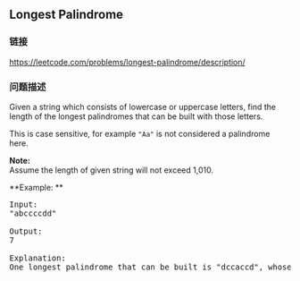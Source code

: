 ## Longest Palindrome  
### 链接  
https://leetcode.com/problems/longest-palindrome/description/  
### 问题描述
Given a string which consists of lowercase or uppercase letters, find the length of the longest palindromes that can be built with those letters.

This is case sensitive, for example `"Aa"` is not considered a palindrome here.

**Note:**<br />
Assume the length of given string will not exceed 1,010.


**Example: **
<pre>
Input:
"abccccdd"

Output:
7

Explanation:
One longest palindrome that can be built is "dccaccd", whose length is 7.
</pre>

